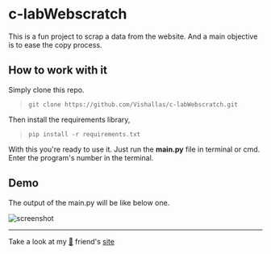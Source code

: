 # c-labWebscratch

This is a fun project to scrap a data from the website. And a main objective is to ease the copy process.

## How to work with it

Simply clone this repo.

> `git clone https://github.com/Vishallas/c-labWebscratch.git`

Then install the requirements library,

> `pip install -r requirements.txt`

With this you're ready to use it. Just run the **main.py** file in terminal or cmd.
Enter the program's number in the terminal.

## Demo

The output of the main.py will be like below one.

![screenshot](https://user-images.githubusercontent.com/103063354/227778551-1c34e89d-8b88-425c-a48d-b6f938b6ab91.jpg)

---

Take a look at my [:anger:](https://github.com/Saffron-codes) friend's [site](https://ece-clab.netlify.app)

